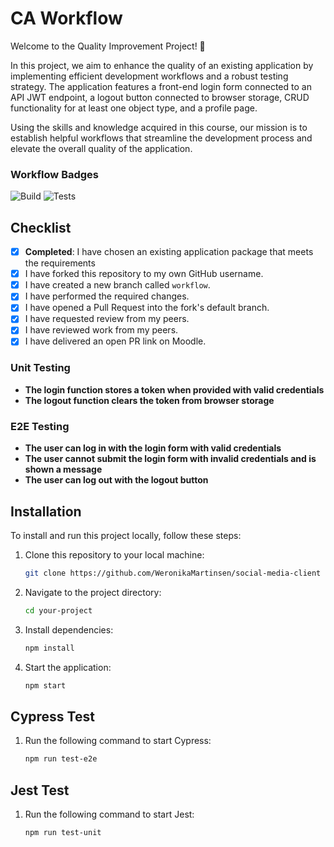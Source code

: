 # CA Workflow

Welcome to the Quality Improvement Project! 🚀

In this project, we aim to enhance the quality of an existing application by implementing efficient development workflows and a robust testing strategy. The application features a front-end login form connected to an API JWT endpoint, a logout button connected to browser storage, CRUD functionality for at least one object type, and a profile page.

Using the skills and knowledge acquired in this course, our mission is to establish helpful workflows that streamline the development process and elevate the overall quality of the application.

### Workflow Badges

![Build](https://github.com/WeronikaMartinsen/social-media-client/actions/workflow/pages.yml/badge.svg)
![Tests](https://github.com/WeronikaMartinsen/social-media-client/actions/workflows/pages/pages-build-deployment/badge.svg)

## Checklist

- [x] **Completed**: I have chosen an existing application package that meets the requirements
- [x] I have forked this repository to my own GitHub username.
- [x] I have created a new branch called `workflow`.
- [x] I have performed the required changes.
- [x] I have opened a Pull Request into the fork's default branch.
- [x] I have requested review from my peers.
- [x] I have reviewed work from my peers.
- [x] I have delivered an open PR link on Moodle.

### Unit Testing

- **The login function stores a token when provided with valid credentials**
- **The logout function clears the token from browser storage**

### E2E Testing

- **The user can log in with the login form with valid credentials**
- **The user cannot submit the login form with invalid credentials and is shown a message**
- **The user can log out with the logout button**

## Installation

To install and run this project locally, follow these steps:

1. Clone this repository to your local machine:

   ```bash
   git clone https://github.com/WeronikaMartinsen/social-media-client
   ```

2. Navigate to the project directory:

   ```bash
   cd your-project
   ```

3. Install dependencies:

   ```bash
   npm install
   ```

4. Start the application:

   ```bash
   npm start
   ```

## Cypress Test

1. Run the following command to start Cypress:

   ```bash
   npm run test-e2e
   ```

## Jest Test

1. Run the following command to start Jest:

   ```bash
   npm run test-unit

   ```
